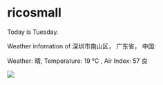 # ricosmall

Today is Tuesday.

Weather infomation of 深圳市南山区， 广东省， 中国: 

Weather: 晴, Temperature: 19 ℃ , Air Index: 57 良

<img src="https://github-readme-stats.vercel.app/api?username=ricosmall&show_icons=true" />
